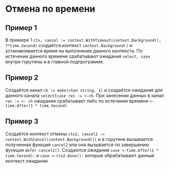 # Отмена по времени

## Пример 1
В примере 1 ``ctx, cancel := context.WithTimeout(context.Background(), 7*time.Second)`` создаётся контекст  ``context.Background()``
и устанавливается время на выполнение данного контекста. По истечении данного времени срабатывают ожидания 
``select, case`` внутри горутины и в главной подпрограмме.

## Пример 2
Создаётся канал ``ch := make(chan string, 1)`` и создаётся ожидание для данного канала ``select{case res := <-ch``.
При занесении данных в канал ``res := <- ch`` ожидание срабатывает либо по истечении времени ``<-time.After(1 * time.Second)``

## Пример 3
Создаётся контекст отмены ``ctx2, cancel2 := context.WithCancel(context.Background())`` и в горутине вызывается полученная
функция ``cancel2`` или она вызывается по завершению функции ``defer cancel2()``. Создаются ожидания 
``case <-time.After(2 * time.Second):`` и ``case <-ctx2.Done():`` которые обрабатывают данный контекст ожидания

